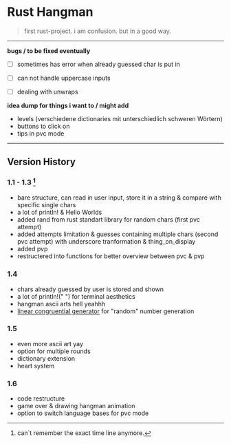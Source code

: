 # Rust Hangman
> first rust-project. i am confusion. but in a good way.

________________________________________________________________________

**bugs / to be fixed eventually**

- [ ] sometimes has error when already guessed char is put in
- [ ] can not handle uppercase inputs
- [ ] dealing with unwraps 


**idea dump for things i want to / might add**

- levels (verschiedene dictionaries mit unterschiedlich schweren Wörtern)
- buttons to click on
- tips in pvc mode


________________________________________________________________________

## Version History

### 1.1 - 1.3 [^1]

- bare structure, can read in user input, store it in a string & compare with specific single chars
- a lot of println! & Hello Worlds
- added rand from rust standart library for random chars (first pvc attempt)
- added attempts limitation & guesses containing multiple chars (second pvc attempt) with underscore tranformation & thing_on_display
- added pvp
- restructered into functions for better overview between pvc & pvp

### 1.4 

- chars already guessed by user is stored and shown
- a lot of println!(" ") for terminal aesthetics
- hangman ascii arts hell yeahhh
- [linear congruential generator](https://en.wikipedia.org/wiki/Linear_congruential_generator) for "random" number generation

### 1.5 

- even more ascii art yay
- option for multiple rounds
- dictionary extension
- heart system

### 1.6

- code restructure
- game over & drawing hangman animation
- option to switch language bases for pvc mode

[^1]: can`t remember the exact time line anymore.
